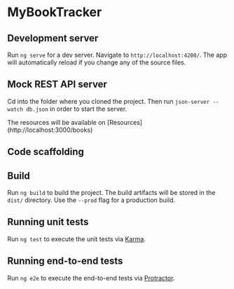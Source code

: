 # MyBookTracker


## Development server

Run `ng serve` for a dev server. Navigate to `http://localhost:4200/`. The app will automatically reload if you change any of the source files.

## Mock REST API server

Cd into the folder where you cloned the project. Then run `json-server --watch db.json` in order to start the server. 

The resources will be available on [Resources] (http://localhost:3000/books)

## Code scaffolding


## Build

Run `ng build` to build the project. The build artifacts will be stored in the `dist/` directory. Use the `--prod` flag for a production build.

## Running unit tests

Run `ng test` to execute the unit tests via [Karma](https://karma-runner.github.io).

## Running end-to-end tests

Run `ng e2e` to execute the end-to-end tests via [Protractor](http://www.protractortest.org/).
